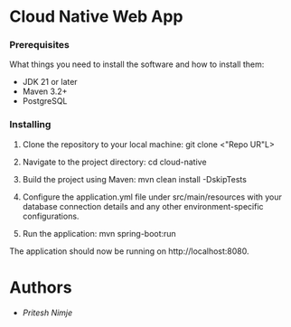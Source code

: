 # Cloud Native Web App

### Prerequisites

What things you need to install the software and how to install them:

- JDK 21 or later
- Maven 3.2+
- PostgreSQL

### Installing

1. Clone the repository to your local machine: git clone <"Repo UR"L>

2. Navigate to the project directory: cd cloud-native

3. Build the project using Maven: mvn clean install -DskipTests

4. Configure the application.yml file under src/main/resources with your database connection details and any other environment-specific configurations.

5. Run the application: mvn spring-boot:run

The application should now be running on http://localhost:8080.


# Authors

- *Pritesh Nimje* 